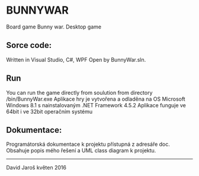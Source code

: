 # BUNNYWAR
Board game Bunny war.
Desktop game

Sorce code:
-------------
Written in Visual Studio, C#, WPF
Open by BunnyWar.sln.

Run
---------
You can run the game directly from soulution from directory /bin/BunnyWar.exe
Aplikace hry je vytvořena a odladěna na OS Microsoft Windows 8.1 s nainstalovaným .NET Framework 4.5.2
Aplikace funguje ve 64bit i ve 32bit operačním systému

Dokumentace:
--------------
Programátorská dokumentace k projektu přístupná z adresáře doc. 
Obsahuje popis mého řešení a UML class diagram k projektu.

------------
David Jaroš
květen 2016
